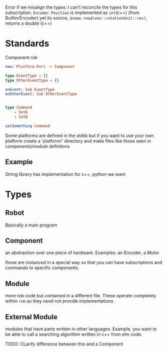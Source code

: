 Error if we misalign the types:
I can't reconcile the types for this subscription. `Encoder.Position` is implemented as `int`(c++) (from Builtin/Encoder) yet its source, `$name.read(vex::rotationUnit::rev)`, returns a double (c++)


# Standards

Component.rob

```elm
new: Platform.Port -> Component

type EventType = {}
type OtherEventType = {}

onEvent: Sub EventType
onOtherEvent: Sub OtherEventType


type Command 
    = SetA
    | SetB

setSomething Command

```


Some platforms are defined in the stdlib but if you want to use your own platform create a 'platform/' directory and make files like those seen in components/module defintions

## Example
String library has implementation for c++, python
we want 


# Types

## Robot
Basically a main program

## Component
an abstraction over one piece of hardware. Examples: an Encoder, a Motor

these are instanced in a special way so that you can have subscriptions and commands to specific components.

## Module
more rob code but contained in a different file. These operate completely within `rob` so they need not provide implementations

## External Module

modules that have parts written in other languages. Example, you want to be able to call a searching algorithm written in c++ from elm code. 


TODO: CLarify difference between this and a Component